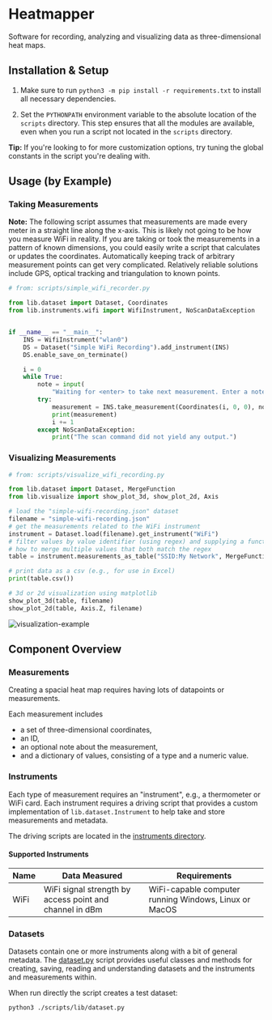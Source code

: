 # Heatmapper

Software for recording, analyzing and visualizing data as three-dimensional heat maps.

## Installation & Setup

1. Make sure to run `python3 -m pip install -r requirements.txt` to install all necessary
dependencies.

2. Set the `PYTHONPATH` environment variable to the absolute location of the `scripts` directory.
This step ensures that all the modules are available, even when you run a script not located in
the `scripts` directory.

__Tip:__ If you're looking to for more customization options, try tuning the global constants in
the script you're dealing with. 

## Usage (by Example)

### Taking Measurements

__Note:__ The following script assumes that measurements are made every meter in a straight line
along the x-axis. This is likely not going to be how you measure WiFi in reality. If you are
taking or took the measurements in a pattern of known dimensions, you could easily write a script
that calculates or updates the coordinates. Automatically keeping track of arbitrary measurement
points can get very complicated. Relatively reliable solutions include GPS, optical tracking and
triangulation to known points.

```python
# from: scripts/simple_wifi_recorder.py

from lib.dataset import Dataset, Coordinates
from lib.instruments.wifi import WifiInstrument, NoScanDataException


if __name__ == "__main__":
    INS = WifiInstrument("wlan0")
    DS = Dataset("Simple WiFi Recording").add_instrument(INS)
    DS.enable_save_on_terminate()

    i = 0
    while True:
        note = input(
            "Waiting for <enter> to take next measurement. Enter a note for the next measurement here: ")
        try:
            measurement = INS.take_measurement(Coordinates(i, 0, 0), note)
            print(measurement)
            i += 1
        except NoScanDataException:
            print("The scan command did not yield any output.")
```

### Visualizing Measurements

```python
# from: scripts/visualize_wifi_recording.py

from lib.dataset import Dataset, MergeFunction
from lib.visualize import show_plot_3d, show_plot_2d, Axis

# load the "simple-wifi-recording.json" dataset
filename = "simple-wifi-recording.json"
# get the measurements related to the WiFi instrument
instrument = Dataset.load(filename).get_instrument("WiFi")
# filter values by value identifier (using regex) and supplying a function that decides
# how to merge multiple values that both match the regex
table = instrument.measurements_as_table("SSID:My Network", MergeFunction.greater)

# print data as a csv (e.g., for use in Excel)
print(table.csv())

# 3d or 2d visualization using matplotlib
show_plot_3d(table, filename)
show_plot_2d(table, Axis.Z, filename)
```

![visualization-example](https://github.com/maxwellmatthis/heatmapper/assets/58150536/d1801348-14f4-4dd8-a316-2f6ec0936c3f)

## Component Overview

### Measurements

Creating a spacial heat map requires having lots of datapoints or measurements.

Each measurement includes

- a set of three-dimensional coordinates,
- an ID,
- an optional note about the measurement,
- and a dictionary of values, consisting of a type and a numeric value.

### Instruments

Each type of measurement requires an "instrument", e.g., a thermometer or WiFi card.
Each instrument requires a driving script that provides a custom implementation of
`lib.dataset.Instrument` to help take and store measurements and metadata. 

The driving scripts are located in the [instruments directory](./scripts/lib/instruments/).

#### Supported Instruments

| Name | Data Measured | Requirements |
| ---- | ------------- | ------------ |
| WiFi | WiFi signal strength by access point and channel in dBm | WiFi-capable computer running Windows, Linux or MacOS |

### Datasets

Datasets contain one or more instruments along with a bit of general metadata.
The [dataset.py](./scripts/lib/dataset.py) script provides useful classes and methods for creating,
saving, reading and understanding datasets and the instruments and measurements within.

When run directly the script creates a test dataset:

```sh
python3 ./scripts/lib/dataset.py
```

